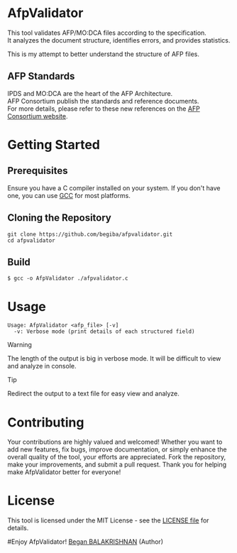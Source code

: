 # AfpValidator
This tool validates AFP/MO:DCA files according to the specification.  
It analyzes the document structure, identifies errors, and provides statistics.  

This is my attempt to better understand the structure of AFP files.

## AFP Standards
IPDS and MO:DCA are the heart of the AFP Architecture.  
AFP Consortium publish the standards and reference documents.  
For more details, please refer to these new references on the [AFP Consortium website](https://www.afpconsortium.org/publications.html).

# Getting Started
## Prerequisites
Ensure you have a C compiler installed on your system. If you don't have one, you can use [GCC](https://gcc.gnu.org/) for most platforms.

## Cloning the Repository
```
git clone https://github.com/begiba/afpvalidator.git
cd afpvalidator
```

## Build
```
$ gcc -o AfpValidator ./afpvalidator.c 
```

# Usage
```
Usage: AfpValidator <afp_file> [-v]  
  -v: Verbose mode (print details of each structured field)
```
> [!WARNING]
> The length of the output is big in verbose mode.  It will be difficult to view and analyze in console.

> [!TIP]
> Redirect the output to a text file for easy view and analyze.

# Contributing
Your contributions are highly valued and welcomed! Whether you want to add new features, fix bugs, improve documentation, or simply enhance the overall quality of the tool, your efforts are appreciated. Fork the repository, make your improvements, and submit a pull request. Thank you for helping make AfpValidator better for everyone!

# License
This tool is licensed under the MIT License - see the [LICENSE file](/LICENSE) for details.

#Enjoy AfpValidator!
[Began BALAKRISHNAN](http://www.linkedin.com/in/began-balakrishnan-0a20b221) (Author)
